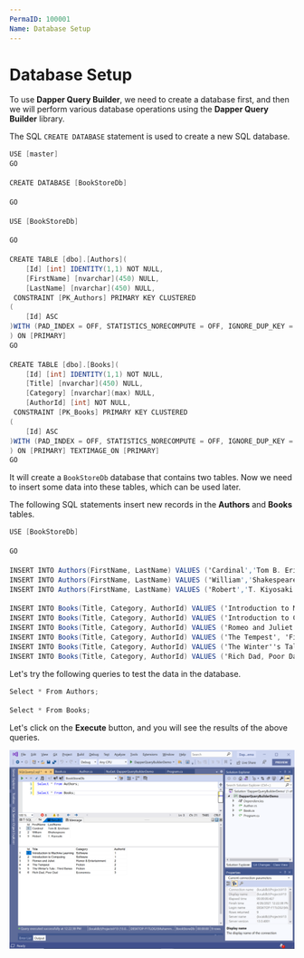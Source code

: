```yaml
---
PermaID: 100001
Name: Database Setup
---
```


# Database Setup

To use **Dapper Query Builder**, we need to create a database first, and then we will perform various database operations using the **Dapper Query Builder** library.

The SQL `CREATE DATABASE` statement is used to create a new SQL database.

```csharp
USE [master]
GO

CREATE DATABASE [BookStoreDb]

GO

USE [BookStoreDb]

GO

CREATE TABLE [dbo].[Authors](
	[Id] [int] IDENTITY(1,1) NOT NULL,
	[FirstName] [nvarchar](450) NULL,
	[LastName] [nvarchar](450) NULL,
 CONSTRAINT [PK_Authors] PRIMARY KEY CLUSTERED 
(
	[Id] ASC
)WITH (PAD_INDEX = OFF, STATISTICS_NORECOMPUTE = OFF, IGNORE_DUP_KEY = OFF, ALLOW_ROW_LOCKS = ON, ALLOW_PAGE_LOCKS = ON) ON [PRIMARY]
) ON [PRIMARY]
GO

CREATE TABLE [dbo].[Books](
	[Id] [int] IDENTITY(1,1) NOT NULL,
	[Title] [nvarchar](450) NULL,
	[Category] [nvarchar](max) NULL,
	[AuthorId] [int] NOT NULL,
 CONSTRAINT [PK_Books] PRIMARY KEY CLUSTERED 
(
	[Id] ASC
)WITH (PAD_INDEX = OFF, STATISTICS_NORECOMPUTE = OFF, IGNORE_DUP_KEY = OFF, ALLOW_ROW_LOCKS = ON, ALLOW_PAGE_LOCKS = ON) ON [PRIMARY]
) ON [PRIMARY] TEXTIMAGE_ON [PRIMARY]
GO
```

It will create a `BookStoreDb` database that contains two tables. Now we need to insert some data into these tables, which can be used later. 

The following SQL statements insert new records in the **Authors** and **Books** tables.

```csharp
USE [BookStoreDb]

GO

INSERT INTO Authors(FirstName, LastName) VALUES ('Cardinal','Tom B. Erichsen');
INSERT INTO Authors(FirstName, LastName) VALUES ('William','Shakespeare');
INSERT INTO Authors(FirstName, LastName) VALUES ('Robert','T. Kiyosaki');

INSERT INTO Books(Title, Category, AuthorId) VALUES ('Introduction to Machine Learning', 'Software', 1);
INSERT INTO Books(Title, Category, AuthorId) VALUES ('Introduction to Computing', 'Software', 1);
INSERT INTO Books(Title, Category, AuthorId) VALUES ('Romeo and Juliet', 'Humor & Entertainment', 2);
INSERT INTO Books(Title, Category, AuthorId) VALUES ('The Tempest', 'Fiction', 2);
INSERT INTO Books(Title, Category, AuthorId) VALUES ('The Winter''s Tale : Third Series', 'Fiction', 2);
INSERT INTO Books(Title, Category, AuthorId) VALUES ('Rich Dad, Poor Dad', 'Economics', 3);
```

Let's try the following queries to test the data in the database.

```csharp
Select * From Authors;

Select * From Books;
```

Let's click on the **Execute** button, and you will see the results of the above queries.

<img src="images/database-setup.png" alt="Database Setup">

